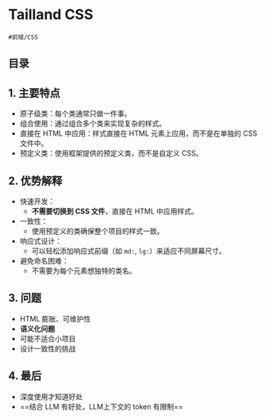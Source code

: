 
# Tailland CSS


`#前端/CSS` 


## 目录
<!-- toc -->
 ## 1. 主要特点 

- 原子级类：每个类通常只做一件事。
- 组合使用：通过组合多个类来实现复杂的样式。
- 直接在 HTML 中应用：样式直接在 HTML 元素上应用，而不是在单独的 CSS 文件中。
- 预定义类：使用框架提供的预定义类，而不是自定义 CSS。

## 2. 优势解释

- 快速开发：
	- **不需要切换到 CSS 文件**，直接在 HTML 中应用样式。
- 一致性：
	- 使用预定义的类确保整个项目的样式一致。
- 响应式设计：
	- 可以轻松添加响应式前缀（如 `md:`, `lg:`）来适应不同屏幕尺寸。
- 避免命名困难：
	- 不需要为每个元素想独特的类名。

## 3. 问题

- HTML 膨胀、可维护性
- **语义化问题**
- 可能不适合小项目
- 设计一致性的挑战

## 4. 最后

- 深度使用才知道好处
- ==结合 LLM 有好处，LLM上下文的 token 有限制==